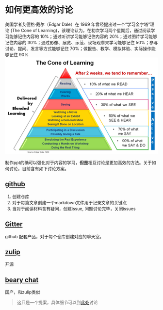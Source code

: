 # 如何更高效的讨论

美国学者艾德格·戴尔（Edgar Dale）在 1969 年曾经提出过一个“学习金字塔”理论 (The Cone of Learning)，该理论认为，在初次学习两个星期后，通过阅读学习能够记住内容的 10%；通过听讲学习能够记住内容的 20%；通过图片学习能够记住内容的 30%；通过影像、展览、示范、现场观摩来学习能够记住 50%；参与讨论、提问、发言等方式能够记住 70%；做报告、教学、模拟体验、实际操作能够记住 90%
![](b.png)

制作ppt的确可以强化对于内容的学习，**但是**相互讨论是更加高效的方法。关于如何讨论，目前含有如下讨论方案。

## [github](https://github.com)
1. 创建仓库
2. 对于每篇文章创建一个markdown文件用于记录文章的关键点
3. 当对于阅读材料含有疑问，创建issue, 问题讨论完毕，关闭issues
    

## [Gitter](https://gitter.im/)
github 配套产品，对于每个仓库创建对应的聊天室。

## [zulip](https://zulip.com/)
开源

## [beary chat](https://bearychat.com/)
国产，和zulip类似


> 这只是一个提案，具体细节可以到[此处](https://github.com/XiongGuiHui/XiongGuiHui.github.io/issues/1)讨论
